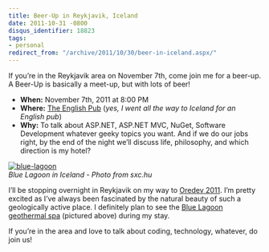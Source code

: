 ```yaml
---
title: Beer-Up in Reykjavik, Iceland
date: 2011-10-31 -0800
disqus_identifier: 18823
tags:
- personal
redirect_from: "/archive/2011/10/30/beer-in-iceland.aspx/"
---
```


If you’re in the Reykjavik area on November 7th, come join me for a
beer-up. A Beer-Up is basically a meet-up, but with lots of beer!

-   **When:** November 7th, 2011 at 8:00 PM
-   **Where:** [The English
    Pub](http://enskibarinn.is/index.php?option=com_frontpage&Itemid=1)
    (*yes, I went all the way to Iceland for an English pub*)
-   **Why:** To talk about ASP.NET, ASP.NET MVC, NuGet, Software
    Development whatever geeky topics you want. And if we do our jobs
    right, by the end of the night we’ll discuss life, philosophy, and
    which direction is my hotel?

[![blue-lagoon](https://haacked.com/images/haacked_com/WindowsLiveWriter/Meet-for-Beer-in-Reykyavic_D0FD/blue-lagoon_3.jpg "blue-lagoon")](http://www.sxc.hu/photo/862117 "Blue Lagoon on sxc.hu")
\
*Blue Lagoon in Iceland - Photo from sxc.hu*

I’ll be stopping overnight in Reykjavik on my way to [Oredev
2011](http://oredev.org/2011 "Oredev 2011 Conference"). I’m pretty
excited as I’ve always been fascinated by the natural beauty of such a
geologically active place. I definitely plan to see the [Blue Lagoon
geothermal spa](http://www.bluelagoon.com/ "Blue Lagoon") (pictured
above) during my stay.

If you’re in the area and love to talk about coding, technology,
whatever, do join us!

